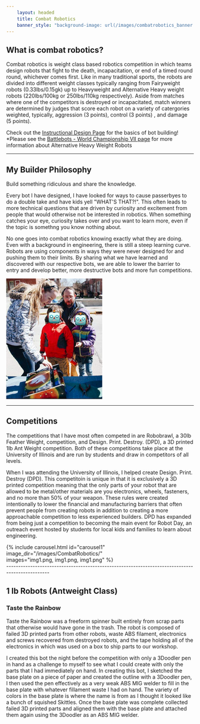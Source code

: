 ```yaml
---
    layout: headed
    title: Combat Robotics
    banner_style: "background-image: url(/images/combatrobotics_banner.jpg);"
---
```


## What is combat robotics?

Combat robotics is weight class based robotics competition in which teams design robots that fight to the death, incapacitation, or end of a timed round round, whichever comes first. Like in many traditional sports, the robots are divided into different weight classes typically ranging from Fairyweight robots (0.33lbs/0.15gk) up to Heavyweight and Alternative Heavy weight robots (220lbs/100kg or 250lbs/110kg respectively). Aside from matches where one of the competitors is destroyed or incapacitated, match winners are determined by judges that score each robot on a variety of catergories weighted, typically, aggression (3 points), control (3 points) , and damage (5 points).

Check out the [Instructional Design Page](https://gennykorn.weebly.com/instructional-design.html) for the basics of bot building!
​
*Please see the [Battlebots - World Championship VII page](https://gennykorn.weebly.com/battlebots---world-championship-vii.html) for more information about Alternative Heavy Weight Robots

------------------------------------------------------------------------------------------------

<div class="container-fluid">
<div class="row">
<div class="col-8" style="padding-left: 0px;">
<h2> 
My Builder Philosophy
</h2>
<p>
Build something ridiculous and share the knowledge.
</p>
<p>
Every bot I have designed, I have looked for ways to cause passerbyes to do a double take and have kids yell "WHAT'S THAT?!". This often leads to more technical questions that are driven by curiosity and excitement from people that would otherwise not be interested in robotics. When something catches your eye, curiosity takes over and you want to learn more, even if the topic is somethng you know nothing about.
</p>
<p>
No one goes into combat robotics knowing exactly what they are doing. Even with a background in engineering, there is still a steep learning curve. Robots are using components in ways they were never designed for and pushing them to their limits. By sharing what we have learned and discovered with our respective bots, we are able to lower the barrier to entry and develop better, more destructive bots and more fun competitions.
</p>
</div>
<div class="col-4 vcenter"><img src="/images/CombatRobotics/img1.png"></div>
</div>
</div>

------------------------------------------------------------------------------------------------

## Competitions

The competitions that I have most often competed in are Robobrawl, a 30lb Feather Weight, competition, and Design. Print. Destroy. (DPD), a 3D printed 1lb Ant Weight competition. Both of these competitions take place at the University of Illinois and are run by students and draw in competitors of all levels.

When I was attending the University of Illinois, I helped create Design. Print. Destroy (DPD). This competitoin is unique in that it is exclusively a 3D printed competition meaning that the only parts of your robot that are allowed to be metal/other materials are you electronics, wheels, fasteners, and no more than 50% of your weapon. These rules were created intentionally to lower the financial and manufacturing barriers that often prevent people from creating robots in addition to creating a more approachable competition to less experienced builders. DPD has expanded from being just a competition to becoming the main event for Robot Day, an outreach event hosted by students for local kids and families to learn about engineering.
<div class="container" style="width: 300px; background-color: dark-gray">
{% include carousel.html id="carousel1" image_dir="/images/CombatRobotics/" images="img1.png, img1.png, img1.png" %}
</div>
------------------------------------------------------------------------------------------------

## 1 lb Robots (Antweight Class)

### Taste the Rainbow

Taste the Rainbow was a freeform spinner built entirely from scrap parts that otherwise would have gone in the trash. The robot is composed of failed 3D printed parts from other robots, waste ABS filament, electronics and screws recovered from destroyed robots, and the tape holding all of the electronics in which was used on a box to ship parts to our workshop.

I created this bot the night before the competition with only a 3Doodler pen in hand as a challenge to myself to see what I could create with only the parts that I had immediately on hand. In creating this bot, I sketched the base plate on a piece of paper and created the outline with a 3Doodler pen, I then used the pen effectively as a very weak ABS MIG welder to fill in the base plate with whatever fillament waste I had on hand. The variety of colors in the base plate is where the name is from as I thought it looked like a bunch of squished Skittles. Once the base plate was complete collected failed 3D printed parts and aligned them with the base plate and attached them again using the 3Doodler as an ABS MIG welder. 